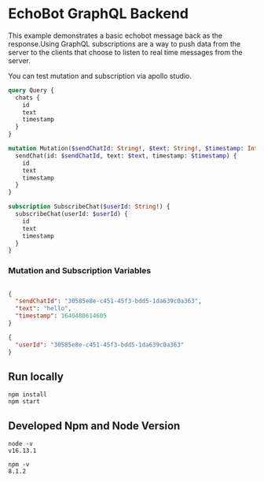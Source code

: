 # EchoBot GraphQL Backend

This example demonstrates a basic echobot message back as the response.Using GraphQL subscriptions are a way to push data from the server to the clients that choose to listen to real time messages from the server. 

You can test mutation and subscription via apollo studio.

```graphql
query Query {
  chats {
    id
    text
    timestamp
  }
}

mutation Mutation($sendChatId: String!, $text: String!, $timestamp: Int!) {
  sendChat(id: $sendChatId, text: $text, timestamp: $timestamp) {
    id
    text
    timestamp
  }
}

subscription SubscribeChat($userId: String!) {
  subscribeChat(userId: $userId) {
    id
    text
    timestamp
  }
}

```
### Mutation and Subscription Variables

```json

{
  "sendChatId": "30585e8e-c451-45f3-bdd5-1da639c0a363",
  "text": "hello",
  "timestamp": 1640480614605
}

{
  "userId": "30585e8e-c451-45f3-bdd5-1da639c0a363"
}


```
## Run locally

```shell
npm install
npm start
```
## Developed Npm and Node Version
```
node -v
v16.13.1

npm -v
8.1.2
```

